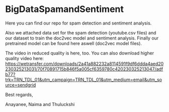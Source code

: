 # BigDataSpamandSentiment
Here you can find our repo for spam detection and sentiment analysis. 

Also we attached data set for the spam detection (youtube.csv files) and our dataset to train the doc2vec model and sentiment analysis.
Finally our pretrained model can be found here aswell (doc2vec model files).

The video in reduced quality is here, too. You can also download higher quality video here: https://wetransfer.com/downloads/2a41a882232a8114591f9df6ddda4aed20230325213031/70f70891715b846f5a005cf6359780c420230325213047/adfb77?trk=TRN_TDL_01&utm_campaign=TRN_TDL_01&utm_medium=email&utm_source=sendgrid

Best regards,

Anayanee, Naima and Thuluckshi
